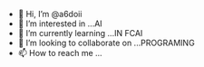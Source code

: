 - 👋 Hi, I’m @a6doii
- 👀 I’m interested in ...AI
- 🌱 I’m currently learning ...IN FCAI
- 💞️ I’m looking to collaborate on ...PROGRAMING
- 📫 How to reach me ...

<!---
a6doii/a6doii is a ✨ special ✨ repository because its `README.md` (this file) appears on your GitHub profile.
You can click the Preview link to take a look at your changes.
--->

